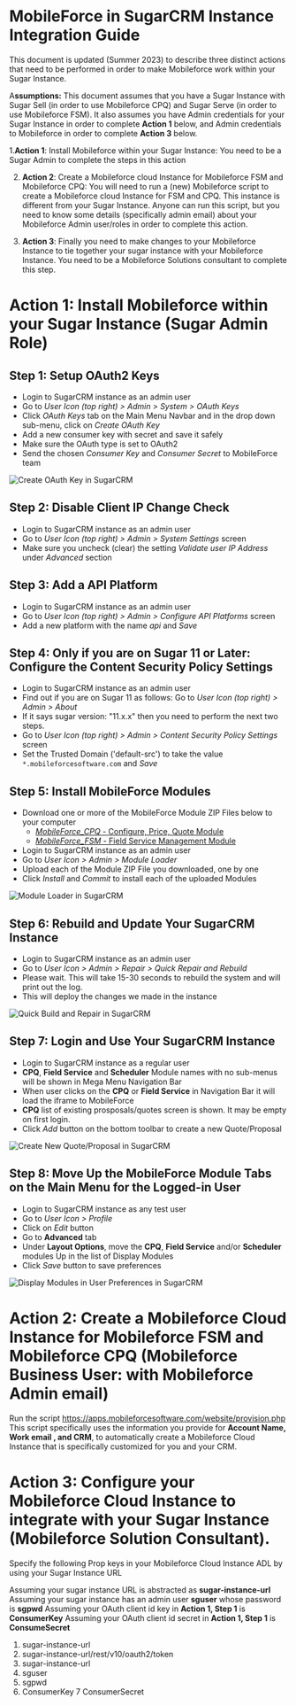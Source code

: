 # MobileForce in SugarCRM Instance Integration Guide

This document is updated (Summer 2023) to describe three distinct actions that need to be performed in order to make Mobileforce work within your Sugar Instance. 

A**ssumptions:** This document assumes that you have a Sugar Instance with Sugar Sell (in order to use Mobileforce CPQ) and Sugar Serve (in order to use Mobileforce FSM). It also assumes you have Admin credentials for your Sugar Instance in order to complete **Action 1** below, and Admin credentials to Mobileforce in order to complete **Action 3** below.


1.**Action 1**: Install Mobileforce within your Sugar Instance: You need to be a Sugar Admin to complete the steps in this action

2. **Action 2**:  Create a Mobileforce cloud Instance for Mobileforce FSM and Mobileforce CPQ:  You will need to run a (new) Mobileforce script to create a Mobileforce cloud Instance for FSM and CPQ. This instance is different from your  Sugar Instance. Anyone can run this script, but you need to know some details (specifically admin email) about your Mobileforce Admin user/roles in order to complete this action.

3. **Action 3**: Finally  you need to make changes to your Mobileforce Instance to tie together your sugar instance with your Mobileforce Instance. You need to be a Mobileforce Solutions consultant to complete this step.


# Action 1: Install Mobileforce within your Sugar Instance (Sugar Admin Role)

## Step 1: Setup OAuth2 Keys
- Login to SugarCRM instance as an admin user
- Go to *User Icon (top right) > Admin > System > OAuth Keys*
- Click *OAuth Keys* tab on the Main Menu Navbar and in the drop down sub-menu, click on *Create OAuth Key*
- Add a new consumer key with secret and save it safely
- Make sure the OAuth type is set to OAuth2
- Send the chosen *Consumer Key* and *Consumer Secret* to MobileForce team

![Create OAuth Key in SugarCRM](/images/sugar_oauth_key_create.png)

## Step 2: Disable Client IP Change Check
- Login to SugarCRM instance as an admin user
- Go to *User Icon (top right) > Admin > System Settings* screen
- Make sure you uncheck (clear) the setting *Validate user IP Address* under *Advanced* section

## Step 3: Add a API Platform
- Login to SugarCRM instance as an admin user
- Go to *User Icon (top right) > Admin > Configure API Platforms* screen
- Add a new platform with the name *api* and *Save*

## Step 4: Only if you are on Sugar 11 or Later: Configure the Content Security Policy Settings
- Login to SugarCRM instance as an admin user
- Find out if you are on Sugar 11 as follows: Go to *User Icon (top right) > Admin > About*
- If it says sugar version:  "11.x.x" then you need to perform the next two steps.
- Go to *User Icon (top right) > Admin > Content Security Policy Settings* screen
- Set the Trusted Domain ('default-src') to take the value ```*.mobileforcesoftware.com``` and *Save*

## Step 5: Install MobileForce Modules
- Download one or more of the MobileForce Module ZIP Files below to your computer
  - [*MobileForce_CPQ* - Configure, Price, Quote Module](https://apps.mobileforcesoftware.com/sugarcrm/modules/1.0.13/MobileForce_CPQ.zip)
  - [*MobileForce_FSM* - Field Service Management Module](https://apps.mobileforcesoftware.com/sugarcrm/modules/1.0.13/MobileForce_FSM.zip)
- Login to SugarCRM instance as an admin user
- Go to *User Icon > Admin > Module Loader*
- Upload each of the Module ZIP File you downloaded, one by one
- Click *Install* and *Commit* to install each of the uploaded Modules

![Module Loader in SugarCRM](/images/sugar_module_loader.png)

## Step 6: Rebuild and Update Your SugarCRM Instance
- Login to SugarCRM instance as an admin user
- Go to *User Icon > Admin > Repair > Quick Repair and Rebuild*
- Please wait. This will take 15-30 seconds to rebuild the system and will print out the log.
- This will deploy the changes we made in the instance

![Quick Build and Repair in SugarCRM](/images/sugar_quick_repair_rebuild.png)

## Step 7: Login and Use Your SugarCRM Instance
- Login to SugarCRM instance as a regular user
- **CPQ**, **Field Service** and **Scheduler** Module names with no sub-menus will be shown in Mega Menu Navigation Bar 
- When user clicks on the **CPQ** or **Field Service** in Navigation Bar it will load the iframe to MobileForce
- **CPQ** list of existing prosposals/quotes screen is shown. It may be empty on first login.
- Click *Add* button on the bottom toolbar to create a new Quote/Proposal

![Create New Quote/Proposal in SugarCRM](/images/sugar_cpq_launch_points.png)

## Step 8: Move Up the MobileForce Module Tabs on the Main Menu for the Logged-in User
- Login to SugarCRM instance as any test user
- Go to *User Icon > Profile*
- Click on *Edit* button
- Go to **Advanced** tab
- Under **Layout Options**, move the **CPQ**, **Field Service** and/or **Scheduler** modules Up in the list of Display Modules
- Click *Save* button to save preferences

![Display Modules in User Preferences in SugarCRM](/images/sugar_display_modules_user.png)

# Action 2:  Create a Mobileforce Cloud Instance for Mobileforce FSM and Mobileforce CPQ (Mobileforce Business User: with Mobileforce Admin email)

Run the script https://apps.mobileforcesoftware.com/website/provision.php
This script specifically uses the information you provide for **Account Name, Work email , and  CRM**, to automatically create a Mobileforce Cloud Instance that is specifically customized for you and your CRM.


# Action 3:  Configure your Mobileforce Cloud Instance to integrate with your Sugar Instance (Mobileforce Solution Consultant).

Specify the following Prop keys in your Mobileforce Cloud Instance ADL by using your Sugar Instance URL

Assuming your sugar instance URL is abstracted as **sugar-instance-url**
Assuming your sugar instance has an admin user **sguser** whose password is **sgpwd**
Assuming your OAuth client id key in **Action 1, Step 1** is **ConsumerKey**
Assuming your OAuth client id secret in **Action 1, Step 1** is **ConsumeSecret**


1. <prop key="sugarcrm-sugarurl">sugar-instance-url</prop>
2. <prop kev="sugarcrm-oauth-accesstokenurl">sugar-instance-url/rest/v10/oauth2/token</prop>
3. <prop key="sugarcrm-sugarurl">sugar-instance-url</prop>
4. <prop key="sugarcrm-oauth-service-username">sguser</prop>
5. <prop key="sugarcrm-oauth-service-password">sgpwd</prop>
6. <prop key="sugarcrm-oauth-clientid">ConsumerKey</prop>
7  <prop key="sugarcrm-oauth-clientsecret">ConsumerSecret</prop>

